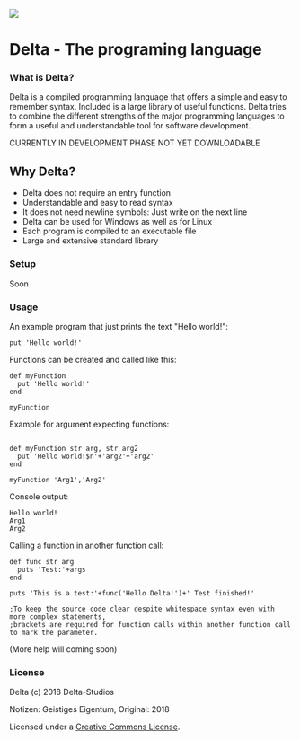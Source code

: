 ![](https://img.shields.io/badge/version-development-blue)
# Delta - The programing language

### What is Delta?
Delta is a compiled programming language that offers a simple and easy to remember syntax. Included is a large library of useful functions. Delta tries to combine the different strengths of the major programming languages to form a useful and understandable tool for software development.

CURRENTLY IN DEVELOPMENT PHASE
NOT YET DOWNLOADABLE

## Why Delta?
- Delta does not require an entry function
- Understandable and easy to read syntax
- It does not need newline symbols: Just write on the next line
- Delta can be used for Windows as well as for Linux
- Each program is compiled to an executable file
- Large and extensive standard library

### Setup
Soon

### Usage
An example program that just prints the text "Hello world!":
```
put 'Hello world!'
```
Functions can be created and called like this:
```
def myFunction
  put 'Hello world!'
end

myFunction
```
Example for argument expecting functions:
```

def myFunction str arg, str arg2
  put 'Hello world!$n'+'arg2'+'arg2'
end

myFunction 'Arg1','Arg2'
```
Console output:
```
Hello world!
Arg1
Arg2
```
Calling a function in another function call:
```
def func str arg
  puts 'Test:'+args
end

puts 'This is a test:'+func('Hello Delta!')+' Test finished!'

;To keep the source code clear despite whitespace syntax even with more complex statements, 
;brackets are required for function calls within another function call to mark the parameter.
```
(More help will coming soon)

### License
Delta (c) 2018 Delta-Studios

Notizen: Geistiges Eigentum,
Original: 2018

Licensed under a [Creative Commons License](https://github.com/Delta-Studios/use-delta/blob/main/LICENSE.md).
